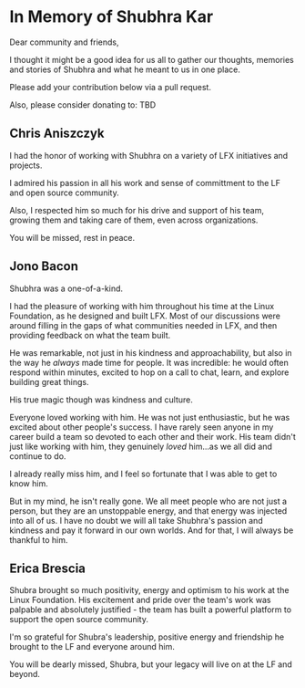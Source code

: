 # In Memory of Shubhra Kar

Dear community and friends,

I thought it might be a good idea for us all to gather our thoughts, memories and stories of Shubhra and what he meant to us in one place.

Please add your contribution below via a pull request. 

Also, please consider donating to: TBD

## Chris Aniszczyk

I had the honor of working with Shubhra on a variety of LFX initiatives and projects.

I admired his passion in all his work and sense of committment to the LF and open source community.

Also, I respected him so much for his drive and support of his team, growing them and taking care of them, even across organizations.

You will be missed, rest in peace.

## Jono Bacon

Shubhra was a one-of-a-kind.

I had the pleasure of working with him throughout his time at the Linux Foundation, as he designed and built LFX. Most of our discussions were around filling in the gaps of what communities needed in LFX, and then providing feedback on what the team built.

He was remarkable, not just in his kindness and approachability, but also in the way he *always* made time for people. It was incredible: he would often respond within minutes, excited to hop on a call to chat, learn, and explore building great things.

His true magic though was kindness and culture.

Everyone loved working with him. He was not just enthusiastic, but he was excited about other people's success. I have rarely seen anyone in my career build a team so devoted to each other and their work. His team didn't just like working with him, they genuinely *loved* him...as  we all did and continue to do.

I already really miss him, and I feel so fortunate that I was able to get to know him.

But in my mind, he isn't really gone. We all meet people who are not just a person, but they are an unstoppable energy, and that energy was injected into all of us. I have no doubt we will all take Shubhra's passion and kindness and pay it forward in our own worlds. And for that, I will always be thankful to him.

## Erica Brescia

Shubra brought so much positivity, energy and optimism to his work at the Linux Foundation. His excitement and pride over the team's work was palpable and absolutely justified - the team has built a powerful platform to support the open source community. 

I'm so grateful for Shubra's leadership, positive energy and friendship he brought to the LF and everyone around him.

You will be dearly missed, Shubra, but your legacy will live on at the LF and beyond.

